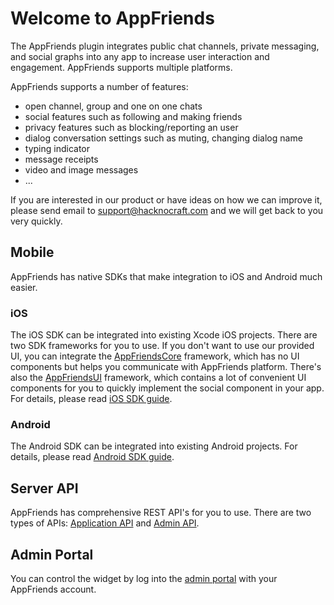 # Welcome to AppFriends

The AppFriends plugin integrates public chat channels, private messaging, and social graphs into any app to increase user interaction and engagement. AppFriends supports multiple platforms.

AppFriends supports a number of features:
<ul>
<li>open channel, group and one on one chats</li>
<li>social features such as following and making friends</li>
<li>privacy features such as blocking/reporting an user</li>
<li>dialog conversation settings such as muting, changing dialog name</li>
<li>typing indicator</li>
<li>message receipts</li>
<li>video and image messages</li>
<li>...</li>
</ul>

If you are interested in our product or have ideas on how we can improve it, please send email to [support@hacknocraft.com](SUPPORT@HACKNOCRAFT.COM) and we will get back to you very quickly.

## Mobile
AppFriends has native SDKs that make integration to iOS and Android much easier. 

### iOS
The iOS SDK can be integrated into existing Xcode iOS projects. There are two SDK frameworks for you to use. If you don't want to use our provided UI, you can integrate the [AppFriendsCore](https://github.com/laeroah/AppFriendsCoreFramework) framework, which has no UI components but helps you communicate with AppFriends platform. There's also the [AppFriendsUI](https://github.com/laeroah/AppFriendsUI) framework, which contains a lot of convenient UI components for you to quickly implement the social component in your app. For details, please read [iOS SDK guide](ios/quick_start.md).

### Android
The Android SDK can be integrated into existing Android projects. For details,
please read [Android SDK guide](android/quick_start.md).

## Server API
AppFriends has comprehensive REST API's for you to use. There are two types of APIs: [Application API](api/applicationapi.md) and [Admin API](api/adminapi.md).

## Admin Portal
You can control the widget by log into the [admin portal](https://appfriends.hacknocraft.com/) with your AppFriends account.
